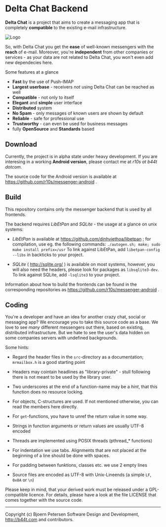 Delta Chat Backend
================================================================================

**Delta Chat** is a project that aims to create a messaging app that is
completely **compatible** to the existing e-mail infrastructure.

![Logo](https://messenger.b44t.com/start-img4.png)

So, with Delta Chat you get the **ease** of well-known messengers with the
**reach** of e-mail. Moreover, you're **independent** from other companies or
services - as your data are not related to Delta Chat, you won't even add new
dependecies here.

Some features at a glance

- **Fast** by the use of Push-IMAP
- **Largest userbase** - receivers _not_ using Delta Chat can be reached as well
- **Compatible** - not only to itself
- **Elegant** and **simple** user interface
- **Distributed** system
- **No Spam** - only messages of known users are shown by default
- **Reliable** - safe for professional use
- **Trustworthy** - can even be used for business messages
- fully **OpenSource** and **Standards** based


Download
--------------------------------------------------------------------------------

Currently, the project is in alpha state under heavy development.  If you are 
interesing in a working **Android version**, please contact me at 
_r10s at b44t dotcom_. 

The source code for the Android version is available at
https://github.com/r10s/messenger-android .


Build
--------------------------------------------------------------------------------

This repository contains only the messenger backend that is used by all
frontends.

The backend requires _LibEtPan_ and _SQLite_ - the usage at a glance on unix
systems:

- _LibEtPan_ is available at https://github.com/dinhviethoa/libetpan ; for
  compilation, use eg. the following commands: `./autogen.sh; make;
  sudo make install prefix=/usr`
  To link against LibEtPan, add `libetpan-config --libs` in backticks to your
  project.

- _SQLite_ ( http://sqlite.org/ ) is available on most systems, however, you
  will also need the headers, please look for packages as `libsqlite3-dev`.
  To link against SQLite, add `-lsqlite3` to your project.

Information about how to build the frontends can be found in the corresponding
repositories as https://github.com/r10s/messenger-android .


Coding
--------------------------------------------------------------------------------

You're a developer and have an idea for another crazy chat, social or messaging
app?  We encourage you to take this source code as a base.  We love to see
_many_ different messengers out there, based on existing, distributed
infrastructure.  But we hate to see the user's data hidden on some companies
servers with undefined backgrounds.

Some hints:

- Regard the header files in the `src`-directory as a documentation;
  `mrmailbox.h` is a good starting point

- Headers may cointain headlines as "library-private" - stull following there
  is not meant to be used by the library user.

- Two underscores at the end of a function-name may be a _hint_, that this
  function does no resource locking.

- For objects, C-structures are used.  If not mentioned otherwise, you can
  read the members here directly.

- For `get`-functions, you have to unref the return value in some way.

- Strings in function arguments or return values are usually UTF-8 encoded

- Threads are implemented using POSIX threads (pthread_* functions)

- For indentation we use tabs.  Alignments that are not placed at the beginning
  of a line should be done with spaces.

- For padding between funktions, classes etc. we use 2 empty lines

- Source files are encoded as UTF-8 with Unix-Lineends (a simple `LF`, `0x0A` or
  `\n`)

Please keep in mind, that your derived work must be released under a
GPL-compatible licence.  For details, please have a look at the file LICENSE
that comes together with the source code.

---

Copyright (c) Bjoern Petersen Software Design and Development,
http://b44t.com and contributors.
